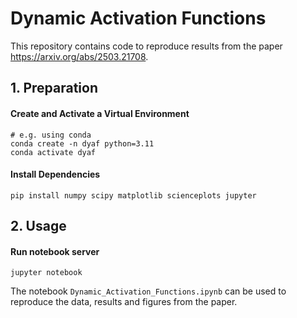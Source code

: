 # Dynamic Activation Functions

This repository contains code to reproduce results from the paper https://arxiv.org/abs/2503.21708.

## 1. Preparation

#### Create and Activate a Virtual Environment

```
# e.g. using conda
conda create -n dyaf python=3.11
conda activate dyaf
```

#### Install Dependencies

```
pip install numpy scipy matplotlib scienceplots jupyter
```

## 2. Usage

#### Run notebook server

```
jupyter notebook
```

The notebook `Dynamic_Activation_Functions.ipynb` can be used to reproduce the data, results and figures from the paper. 

